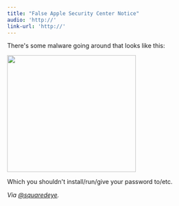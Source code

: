 ```yaml
---
title: "False Apple Security Center Notice"
audio: 'http://'
link-url: 'http://'
---
```

<p>There's some malware going around that looks like this:</p>
<p><a href="https://chrisenns.com/wp-content/uploads/2011/05/malware.png"><img src="https://chrisenns.com/wp-content/uploads/2011/05/malware-300x272.png" alt="" title="malware" width="300" height="272" class="aligncenter size-medium wp-image-19525" /></a></p>
<p>Which you shouldn't install/run/give your password to/etc.</p>
<p><em>Via <a href="https://twitter.com/squaredeye/status/70690321440321536">@squaredeye</a>.</em></p>
